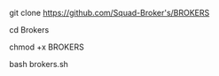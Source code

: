 git clone https://github.com/Squad-Broker's/BROKERS 

cd Brokers

chmod +x BROKERS

bash brokers.sh
